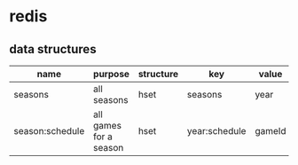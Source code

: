 # redis

## data structures

name | purpose | structure | key | value 
---|---|---|---|---
seasons | all seasons | hset | seasons | year
season:schedule | all games for a season | hset | year:schedule | gameId

